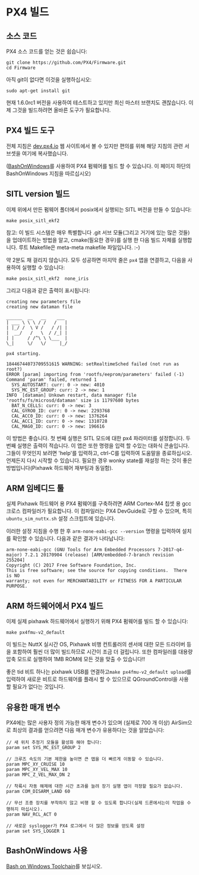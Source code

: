 # PX4 빌드

## 소스 코드

PX4 소스 코드를 얻는 것은 쉽습니다:
````
git clone https://github.com/PX4/Firmware.git
cd Firmware
````

아직 git이 없다면 이것을 실행하십시오:

````
sudo apt-get install git
````

현재 1.6.0rc1 버전을 사용하여 테스트하고 있지만 최신 마스터 브랜치도 괜찮습니다.
이제 그것을 빌드하려면 올바른 도구가 필요합니다.

## PX4 빌드 도구

전체 지침은 [dev.px4.io](http://dev.px4.io/starting-installing-linux.html) 웹 사이트에서 볼 수 있지만 편의를 위해 해당 지침의 관련 서브셋을 여기에 복사했습니다.

([BashOnWindows](https://msdn.microsoft.com/en-us/commandline/wsl/install_guide)를 사용하여 PX4 펌웨어를 빌드 할 수 있습니다. 이 페이지 하단의 BashOnWindows 지침을 따르십시오)

## SITL version 빌드

이제 위에서 만든 펌웨어 폴더에서 posix에서 실행되는 SITL 버전을 만들 수 있습니다:
````
make posix_sitl_ekf2
````

참고: 이 빌드 시스템은 매우 특별합니다 .git 서브 모듈(그리고 거기에 있는 많은 것들)을 업데이트하는 방법을 알고,
cmake(필요한 경우)를 실행 한 다음 빌드 자체를 실행합니다. 루트 Makefile은 meta-meta makefile 파일입니다. :-) 

약 2분도 채 걸리지 않습니다. 모두 성공하면 마지막 줄은 `px4` 앱을 연결하고, 다음을 사용하여 실행할 수 있습니다:

````
make posix_sitl_ekf2  none_iris
````

그리고 다음과 같은 출력이 표시됩니다:

````
creating new parameters file
creating new dataman file

______  __   __    ___ 
| ___ \ \ \ / /   /   |
| |_/ /  \ V /   / /| |
|  __/   /   \  / /_| |
| |     / /^\ \ \___  |
\_|     \/   \/     |_/

px4 starting.

18446744073709551615 WARNING: setRealtimeSched failed (not run as root?)
ERROR [param] importing from 'rootfs/eeprom/parameters' failed (-1)
Command 'param' failed, returned 1
  SYS_AUTOSTART: curr: 0 -> new: 4010
  SYS_MC_EST_GROUP: curr: 2 -> new: 1
INFO  [dataman] Unkown restart, data manager file 'rootfs/fs/microsd/dataman' size is 11797680 bytes
  BAT_N_CELLS: curr: 0 -> new: 3
  CAL_GYRO0_ID: curr: 0 -> new: 2293768
  CAL_ACC0_ID: curr: 0 -> new: 1376264
  CAL_ACC1_ID: curr: 0 -> new: 1310728
  CAL_MAG0_ID: curr: 0 -> new: 196616

````

이 방법은 좋습니다. 첫 번째 실행은 SITL 모드에 대한 px4 파라미터를 설정합니다. 두 번째 실행은 출력이 적습니다.
이 앱은 또한 명령을 입력 할 수있는 대화식 콘솔입니다. 그들이 무엇인지 보려면 'help'를 입력하고,
ctrl-C를 입력하여 도움말을 종료하십시오. 언제든지 다시 시작할 수 있습니다. 
필요한 경우 wonky state를 재설정 하는 것이 좋은 방법입니다(Pixhawk 하드웨어 재부팅과 동일함).

## ARM 임베디드 툴

실제 Pixhawk 하드웨어 용 PX4 펌웨어를 구축하려면 ARM Cortex-M4 칩셋 용 gcc 크로스 컴파일러가 필요합니다.
이 컴파일러는 PX4 DevGuide로 구할 수 있으며, 특히 `ubuntu_sim_nuttx.sh` 설정 스크립트에 있습니다.

이러한 설정 지침을 수행 한 후 `arm-none-eabi-gcc --version` 명령을 입력하여 설치를 확인할 수 있습니다. 다음과 같은 결과가 나타납니다:
````
arm-none-eabi-gcc (GNU Tools for Arm Embedded Processors 7-2017-q4-major) 7.2.1 20170904 (release) [ARM/embedded-7-branch revision 255204]
Copyright (C) 2017 Free Software Foundation, Inc.
This is free software; see the source for copying conditions.  There is NO
warranty; not even for MERCHANTABILITY or FITNESS FOR A PARTICULAR PURPOSE.
````

## ARM 하드웨어에서 PX4 빌드

이제 실제 pixhawk 하드웨어에서 실행하기 위해 PX4 펌웨어를 빌드 할 수 있습니다:

````
make px4fmu-v2_default
````

이 빌드는 NuttX 실시간 OS, Pixhawk 비행 컨트롤러의 센서에 대한 모든 드라이버 등을 포함하여 훨씬 더 많이 빌드하므로 시간이 조금 더 걸립니다. 또한 컴파일러를 대용량 압축 모드로 실행하여 1MB ROM에 모든 것을 맞출 수 있습니다!!

좋은 tid 비트 하나는 pixhawk USB를 연결하고`make px4fmu-v2_default upload`를 입력하여 새로운 비트로 하드웨어를 플래시 할 수 있으므로 QGroundControl을 사용할 필요가 없다는 것입니다.

## 유용한 매개 변수

PX4에는 많은 사용자 정의 가능한 매개 변수가 있으며 (실제로 700 개 이상) AirSim으로 최상의 결과를 얻으려면 다음 매개 변수가 유용하다는 것을 알았습니다:
````
// 새 위치 추정기 모듈을 활성화 해야 합니다:
param set SYS_MC_EST_GROUP 2

// 크루즈 속도의 기본 제한을 높이면 큰 맵을 더 빠르게 이동할 수 있습니다.
param MPC_XY_CRUISE 10             
param MPC_XY_VEL_MAX 10
param MPC_Z_VEL_MAX_DN 2

// 착륙시 자동 해제에 대한 시간 초과를 늘려 장기 실행 앱이 걱정할 필요가 없습니다.
param COM_DISARM_LAND 60

// 무선 조종 장치를 부착하지 않고 비행 할 수 있도록 합니다(실제 드론에서는이 작업을 수행하지 마십시오).
param NAV_RCL_ACT 0

// 새로운 syslogger가 PX4 로그에서 더 많은 정보를 얻도록 설정
param set SYS_LOGGER 1
````

## BashOnWindows 사용

[Bash on Windows Toolchain](https://dev.px4.io/en/setup/dev_env_windows_bash_on_win.html)를 보십시오.